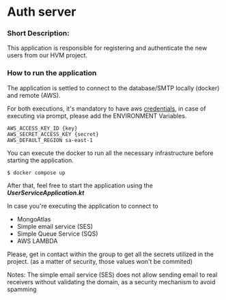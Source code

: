 # Auth server

### Short Description:
This application is responsible for registering and authenticate
the new users from our HVM project.

### How to run the application

The application is settled to connect to the database/SMTP locally (docker) and
remote (AWS).

For both executions, it's mandatory to have aws [credentials](https://docs.aws.amazon.com/cli/latest/userguide/cli-configure-envvars.html),
in case of executing via prompt, please add the ENVIRONMENT Variables.

```
AWS_ACCESS_KEY_ID {key}
AWS_SECRET_ACCESS_KEY {secret}
AWS_DEFAULT_REGION sa-east-1
```

You can execute the docker to run all the necessary infrastructure before starting the application.

```
$ docker compose up
```

After that, feel free to start the application using the _**UserServiceApplication.kt**_

In case you're executing the application to connect to 

- MongoAtlas
- Simple email service (SES)
- Simple Queue Service (SQS)
- AWS LAMBDA

Please, get in contact within the group to get all the secrets utilized in the project.
(as a matter of security, those values won't be commited)

Notes: The simple email service (SES) does not allow sending email to real receivers without validating the domain, 
as a security mechanism to avoid spamming
